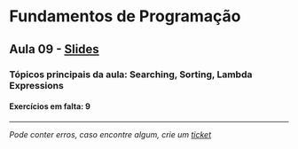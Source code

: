 # Fundamentos de Programação
## Aula 09 - [Slides](https://github.com/TiagoRG/uaveiro-leci/blob/master/1ano/fp/slides/tp09-searching+sorting.pdf)
### Tópicos principais da aula: Searching, Sorting, Lambda Expressions
#### Exercícios em falta: 9

---
*Pode conter erros, caso encontre algum, crie um* [*ticket*](https://github.com/TiagoRG/uaveiro-leci/issues/new)
